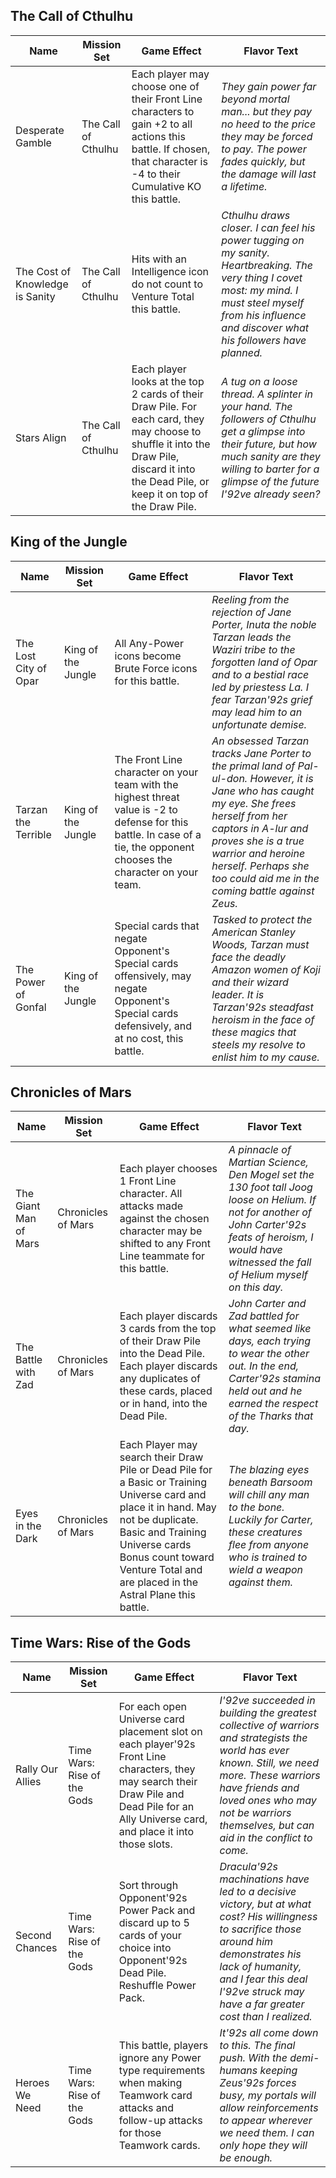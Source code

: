 
## The Call of Cthulhu
| Name | Mission Set | Game Effect | Flavor Text |
|----|-----------|-----------|-----------|
| Desperate Gamble | The Call of Cthulhu | Each player may choose one of their Front Line characters to gain +2 to all actions this battle. If chosen, that character is -4 to their Cumulative KO this battle. | *They gain power far beyond mortal man... but they pay no heed to the price they may be forced to pay. The power fades quickly, but the damage will last a lifetime.* |
| The Cost of Knowledge is Sanity | The Call of Cthulhu | Hits with an Intelligence icon do not count to Venture Total this battle. | *Cthulhu draws closer. I can feel his power tugging on my sanity. Heartbreaking. The very thing I covet most: my mind. I must steel myself from his influence and discover what his followers have planned.* |
| Stars Align | The Call of Cthulhu | Each player looks at the top 2 cards of their Draw Pile. For each card, they may choose to shuffle it into the Draw Pile, discard it into the Dead Pile, or keep it on top of the Draw Pile. | *A tug on a loose thread. A splinter in your hand. The followers of Cthulhu get a glimpse into their future, but how much sanity are they willing to barter for a glimpse of the future I\'92ve already seen?* |

## King of the Jungle
| Name | Mission Set | Game Effect | Flavor Text |
|----|-----------|-----------|-----------|
| The Lost City of Opar | King of the Jungle | All Any-Power icons become Brute Force icons for this battle. | *Reeling from the rejection of Jane Porter, Inuta the noble Tarzan leads the Waziri tribe to the forgotten land of Opar and to a bestial race led by priestess La. I fear Tarzan\'92s grief may lead him to an unfortunate demise.* |
| Tarzan the Terrible | King of the Jungle | The Front Line character on your team with the highest threat value is -2 to defense for this battle. In case of a tie, the opponent chooses the character on your team. | *An obsessed Tarzan tracks Jane Porter to the primal land of Pal-ul-don. However, it is Jane who has caught my eye. She frees herself from her captors in A-lur and proves she is a true warrior and heroine herself. Perhaps she too could aid me in the coming battle against Zeus.* |
| The Power of Gonfal | King of the Jungle | Special cards that negate Opponent's Special cards offensively, may negate Opponent's Special cards defensively, and at no cost, this battle. | *Tasked to protect the American Stanley Woods, Tarzan must face the deadly Amazon women of Koji and their wizard leader. It is Tarzan\'92s steadfast heroism in the face of these magics that steels my resolve to enlist him to my cause.* |

## Chronicles of Mars
| Name | Mission Set | Game Effect | Flavor Text |
|----|-----------|-----------|-----------|
| The Giant Man of Mars | Chronicles of Mars | Each player chooses 1 Front Line character. All attacks made against the chosen character may be shifted to any Front Line teammate for this battle. | *A pinnacle of Martian Science, Den Mogel set the 130 foot tall Joog loose on Helium. If not for another of John Carter\'92s feats of heroism, I would have witnessed the fall of Helium myself on this day.* |
| The Battle with Zad | Chronicles of Mars | Each player discards 3 cards from the top of their Draw Pile into the Dead Pile. Each player discards any duplicates of these cards, placed or in hand, into the Dead Pile. | *John Carter and Zad battled for what seemed like days, each trying to wear the other out. In the end, Carter\'92s stamina held out and he earned the respect of the Tharks that day.* |
| Eyes in the Dark | Chronicles of Mars | Each Player may search their Draw Pile or Dead Pile for a Basic or Training Universe card and place it in hand. May not be duplicate. Basic and Training Universe cards Bonus count toward Venture Total and are placed in the Astral Plane this battle. | *The blazing eyes beneath Barsoom will chill any man to the bone. Luckily for Carter, these creatures flee from anyone who is trained to wield a weapon against them.* |

## Time Wars: Rise of the Gods
| Name | Mission Set | Game Effect | Flavor Text |
|----|-----------|-----------|-----------|
| Rally Our Allies | Time Wars: Rise of the Gods | For each open Universe card placement slot on each player\'92s Front Line characters, they may search their Draw Pile and Dead Pile for an Ally Universe card, and place it into those slots. | *I\'92ve succeeded in building the greatest collective of warriors and strategists the world has ever known. Still, we need more. These warriors have friends and loved ones who may not be warriors themselves, but can aid in the conflict to come.* |
| Second Chances | Time Wars: Rise of the Gods | Sort through Opponent\'92s Power Pack and discard up to 5 cards of your choice into Opponent\'92s Dead Pile. Reshuffle Power Pack. | *Dracula\'92s machinations have led to a decisive victory, but at what cost? His willingness to sacrifice those around him demonstrates his lack of humanity, and I fear this deal I\'92ve struck may have a far greater cost than I realized.* |
| Heroes We Need | Time Wars: Rise of the Gods | This battle, players ignore any Power type requirements when making Teamwork card attacks and follow-up attacks for those Teamwork cards. | *It\'92s all come down to this. The final push. With the demi-humans keeping Zeus\'92s forces busy, my portals will allow reinforcements to appear wherever we need them. I can only hope they will be enough.* |